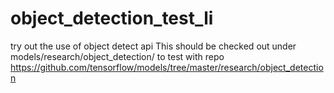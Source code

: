 # object_detection_test_li
try out the use of object detect api
This should be checked out under models/research/object_detection/ to test with repo  https://github.com/tensorflow/models/tree/master/research/object_detection

